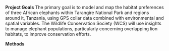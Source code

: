 **Project Goals**
The primary goal is to model and map the habitat preferences of three African elephants within Tarangire National Park and regions around it, Tanzania, using GPS collar 
data combined with environmental and spatial variables. The Wildlife Conservation Society (WCS) will use insights to manage elephant populations, particularly concerning 
overlapping lion habitats, to improve conservation efforts.

**Methods**
